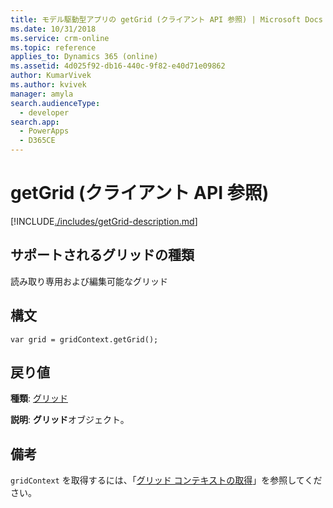 ```yaml
---
title: モデル駆動型アプリの getGrid (クライアント API 参照) | Microsoft Docs
ms.date: 10/31/2018
ms.service: crm-online
ms.topic: reference
applies_to: Dynamics 365 (online)
ms.assetid: 4d025f92-db16-440c-9f82-e40d71e09862
author: KumarVivek
ms.author: kvivek
manager: amyla
search.audienceType:
  - developer
search.app:
  - PowerApps
  - D365CE
---
```

# <a name="getgrid-client-api-reference"></a>getGrid (クライアント API 参照)



[!INCLUDE[./includes/getGrid-description.md](./includes/getGrid-description.md)]

## <a name="grid-types-supported"></a>サポートされるグリッドの種類

読み取り専用および編集可能なグリッド

## <a name="syntax"></a>構文

`var grid = gridContext.getGrid();`

## <a name="return-value"></a>戻り値

**種類**: [グリッド](../grid.md)

**説明**: **グリッド**オブジェクト。

## <a name="remarks"></a>備考

`gridContext` を取得するには、「[グリッド コンテキストの取得](../../grids.md#bkmk_gridcontext)」を参照してください。 



